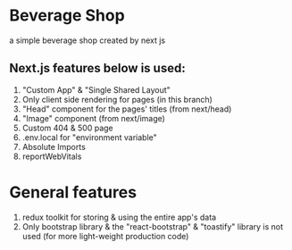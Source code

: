 # Beverage Shop

a simple beverage shop created by next js

## Next.js features below is used:

1. "Custom App" & "Single Shared Layout"
2. Only client side rendering for pages (in this branch)
3. "Head" component for the pages' titles (from next/head)
4. "Image" component (from next/image)
5. Custom 404 & 500 page
6. .env.local for "environment variable"
7. Absolute Imports
8. reportWebVitals

# General features

1. redux toolkit for storing & using the entire app's data
2. Only bootstrap library & the "react-bootstrap" & "toastify" library is not used (for more light-weight production code)
